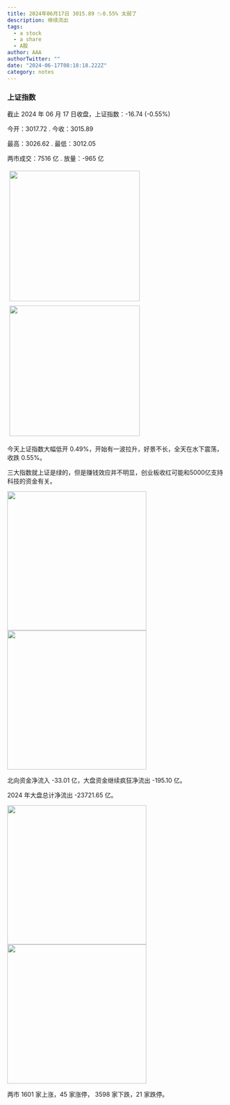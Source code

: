 ```yaml
---
title: 2024年06月17日 3015.89 📉0.55% 太弱了
description: 继续流出
tags:
  - a stock
  - a share
  - A股
author: AAA
authorTwitter: ""
date: "2024-06-17T08:18:18.222Z"
category: notes
---
```


### 上证指数

截止 2024 年 06 月 17 日收盘，上证指数：<span class="font-semibold text-g-5">-16.74 (-0.55%)</span>

今开：<span class="font-semibold text-g-5">3017.72 </span> . 今收：<span class="font-semibold text-g-5">3015.89 </span>

最高：<span class="font-semibold text-g-5">3026.62 </span> . 最低：<span class="font-semibold text-g-5">3012.05 </span>

两市成交：<span class="font-semibold">7516 亿</span> . 放量：<span class="font-semibold text-g-6">-965 亿</span>

<img src="/images/uploads/2024-06/20240617-zs-sh.png" style="width: 300px;display:inline-block;margin: 5px">
<img src="/images/uploads/2024-06/20240617-zs-sh-rk.png" style="width: 300px;display:inline-block;margin: 5px">

今天上证指数大幅低开 0.49%，开始有一波拉升，好景不长，全天在水下震荡，收跌 0.55%。

三大指数就上证是绿的，但是赚钱效应并不明显，创业板收红可能和5000亿支持科技的资金有关。

<img src="/images/uploads/2024-06/20240617-zs-global.png" width="320">
<img src="/images/uploads/2024-06/20240617-zs-bs.png" width="320">

北向资金净流入 <span class="font-semibold text-g-5">-33.01 亿</span>，大盘资金继续疯狂净流出 <span class="font-semibold text-g-7">-195.10 亿</span>。

2024 年大盘总计净流出 <span class="font-semibold text-g-8">-23721.65 </span>亿。

<img src="/images/uploads/2024-06/20240617-zs-as.png" width="320">
<img src="/images/uploads/2024-06/20240617-zs-zdtj.png" width="320">

两市 <span class="text-r-6">1601</span> 家上涨，45 家涨停， <span class="font-semibold text-g-6">3598</span> 家下跌，21 家跌停。
